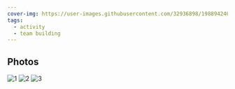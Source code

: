 ```yaml
---
cover-img: https://user-images.githubusercontent.com/32936898/198894246-91e79331-1a8e-48b4-adf5-9df24e4f3c81.jpg
tags:
  - activity
  - team building
---
```


## Photos

![1](https://user-images.githubusercontent.com/116997215/198933256-475e8c46-dced-4c2d-9fbd-debaf06c2f1a.jpg)
![2](https://user-images.githubusercontent.com/116997215/198933261-27f8c9aa-7de1-4c44-904b-95e1d7d448ce.jpg)
![3](https://user-images.githubusercontent.com/116997215/198933265-71497129-cce8-40f5-9c3b-3cab9b5a9537.jpg)
